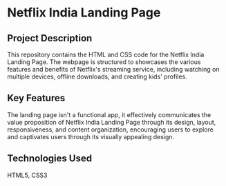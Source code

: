# Netflix India Landing Page

## Project Description

This repository contains the HTML and CSS code for the Netflix India Landing Page. The webpage is structured to showcases the various features and benefits of Netflix's streaming service, including watching on multiple devices, offline downloads, and creating kids' profiles.

## Key Features

The landing page isn't a functional app, it effectively communicates the value proposition of Netflix India Landing Page through its design, layout, responsiveness, and content organization, encouraging users to explore and captivates users through its visually appealing design.

## Technologies Used

HTML5, CSS3